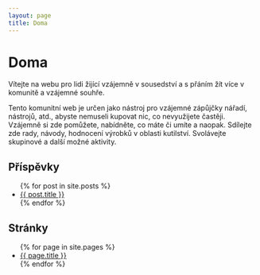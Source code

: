 ```yaml
---
layout: page
title: Doma
---
```


# Doma

Vítejte na webu pro lidi žijící vzájemně v sousedství a s přáním žít více v komunitě a vzájemné souhře.

Tento komunitní web je určen jako nástroj pro vzájemné zápůjčky nářadí, nástrojů, atd., abyste nemuseli kupovat nic, co nevyužijete častěji. Vzájemně si zde pomůžete, nabídněte, co máte či umíte a naopak. Sdílejte zde rady, návody, hodnocení výrobků v oblasti kutilství. Svolávejte skupinové a další možné aktivity.

## Příspěvky

<ul>
  {% for post in site.posts %}
    <li>
      <a href="{{ site.baseurl }}{{ post.url }}">{{ post.title }}</a>
    </li>
  {% endfor %}
</ul>

## Stránky

<ul>
  {% for page in site.pages %}
    <li>
      <a href="{{ site.baseurl }}{{ page.url }}">{{ page.title }}</a>
    </li>
  {% endfor %}
</ul>
